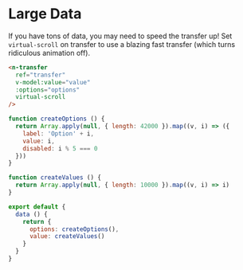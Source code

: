 # Large Data

If you have tons of data, you may need to speed the transfer up! Set `virtual-scroll` on transfer to use a blazing fast transfer (which turns ridiculous animation off).

```html
<n-transfer
  ref="transfer"
  v-model:value="value"
  :options="options"
  virtual-scroll
/>
```

```js
function createOptions () {
  return Array.apply(null, { length: 42000 }).map((v, i) => ({
    label: 'Option' + i,
    value: i,
    disabled: i % 5 === 0
  }))
}

function createValues () {
  return Array.apply(null, { length: 10000 }).map((v, i) => i)
}

export default {
  data () {
    return {
      options: createOptions(),
      value: createValues()
    }
  }
}
```

